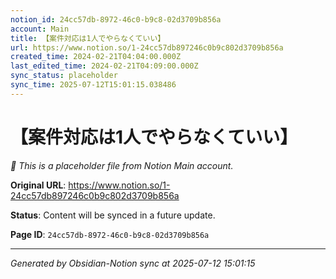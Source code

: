 ```yaml
---
notion_id: 24cc57db-8972-46c0-b9c8-02d3709b856a
account: Main
title: 【案件対応は1人でやらなくていい】
url: https://www.notion.so/1-24cc57db897246c0b9c802d3709b856a
created_time: 2024-02-21T04:04:00.000Z
last_edited_time: 2024-02-21T04:09:00.000Z
sync_status: placeholder
sync_time: 2025-07-12T15:01:15.038486
---
```


# 【案件対応は1人でやらなくていい】

*🔄 This is a placeholder file from Notion Main account.*

**Original URL**: https://www.notion.so/1-24cc57db897246c0b9c802d3709b856a

**Status**: Content will be synced in a future update.

**Page ID**: `24cc57db-8972-46c0-b9c8-02d3709b856a`

---

*Generated by Obsidian-Notion sync at 2025-07-12 15:01:15*
